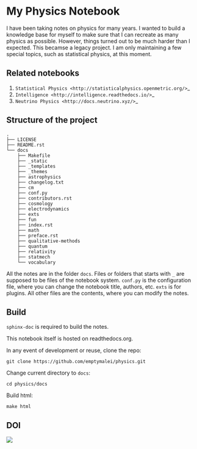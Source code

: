 # My Physics Notebook

I have been taking notes on physics for many years. I wanted to build a knowledge base for myself to make sure that I can recreate as many physics as possible. However, things turned out to be much harder than I expected. This becamse a legacy project. I am only maintaining a few special topics, such as statistical physics, at this moment.


## Related notebooks

1. `Statistical Physics <http://statisticalphysics.openmetric.org/>`_
2. `Intelligence <http://intelligence.readthedocs.io/>`_
4. `Neutrino Physics <http://docs.neutrino.xyz/>`_


## Structure of the project


```
.
├── LICENSE
├── README.rst
└── docs
    ├── Makefile
    ├── _static
    ├── _templates
    ├── _themes
    ├── astrophysics
    ├── changelog.txt
    ├── cm
    ├── conf.py
    ├── contributors.rst
    ├── cosmology
    ├── electrodynamics
    ├── exts
    ├── fun
    ├── index.rst
    ├── math
    ├── preface.rst
    ├── qualitative-methods
    ├── quantum
    ├── relativity
    ├── statmech
    └── vocabulary
```

All the notes are in the folder `docs`. Files or folders that starts with `_` are supposed to be files of the notebook system. `conf.py` is the configuration file, where you can change the notebook title, authors, etc. `exts` is for plugins. All other files are the contents, where you can modify the notes.

## Build

`sphinx-doc` is required to build the notes.

This notebook itself is hosted on readthedocs.org.

In any event of development or reuse, clone the repo:

```
git clone https://github.com/emptymalei/physics.git
```

Change current directory to `docs`:

```
cd physics/docs
```

Build html:

```
make html
```




## DOI


[![](https://zenodo.org/badge/7726/CosmologyTaskForce/PhysicsResearchSurvivalManual.svg)](http://dx.doi.org/10.5281/zenodo.13216)
